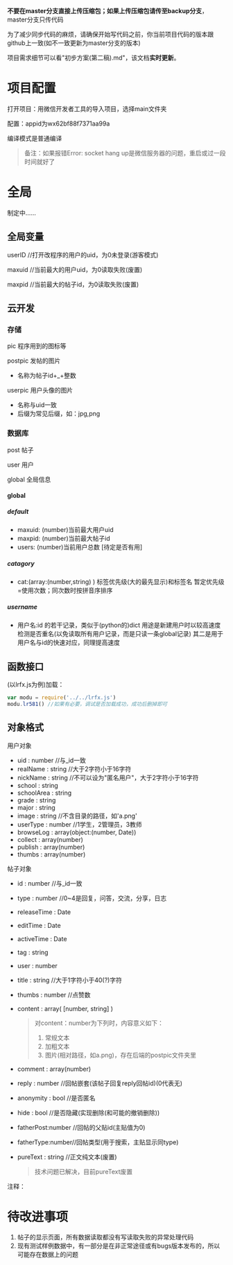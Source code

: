 **不要在master分支直接上传压缩包；如果上传压缩包请传至backup分支**，master分支只传代码

为了减少同步代码的麻烦，请确保开始写代码之前，你当前项目代码的版本跟github上一致(如不一致更新为master分支的版本)

项目需求细节可以看"初步方案(第二稿).md"，该文档**实时更新**。

# 项目配置

打开项目：用微信开发者工具的导入项目，选择main文件夹

配置：appid为wx62bf88f7371aa99a

编译模式是普通编译

> 备注：如果报错Error: socket hang up是微信服务器的问题，重启或过一段时间就好了



# 全局

制定中……

## 全局变量

userID //打开改程序的用户的uid，为0未登录(游客模式)

maxuid //当前最大的用户uid，为0读取失败(废置)

maxpid //当前最大的帖子id，为0读取失败(废置)

## 云开发

### 存储

pic 程序用到的图标等

postpic 发帖的图片

- 名称为帖子id+_+整数

userpic 用户头像的图片

- 名称与uid一致
- 后缀为常见后缀，如：jpg,png

### 数据库

post 帖子

user 用户

global 全局信息

#### global

##### default

- maxuid: (number)当前最大用户uid
- maxpid: (number)当前最大帖子id
- users: (number)当前用户总数 [待定是否有用]

##### catagory

- cat:(array:(number,string) ) 标签优先级(大的最先显示)和标签名
  暂定优先级=使用次数；同次数时按拼音序排序

##### username

- 用户名:id 的若干记录，类似于(python的)dict
  用途是新建用户时以较高速度检测是否重名(以免读取所有用户记录，而是只读一条global记录)
  其二是用于用户名与id的快速对应，同理提高速度

## 函数接口

(以lrfx.js为例)加载：

```javascript
var modu = require('../../lrfx.js')
modu.lr581() //如果有必要，调试是否加载成功，成功后删掉即可
```



## 对象格式

用户对象

- uid : number //与_id一致
- realName : string //大于2字符小于16字符
- nickName : string //不可以设为"匿名用户"，大于2字符小于16字符
- school : string
- schoolArea : string
- grade : string
- major : string
- image : string //不含目录的路径，如'a.png'
- userType : number //1学生，2管理员，3教师
- browseLog : array(object:(number, Date))
- collect : array(number)
- publish : array(number)
- thumbs : array(number)

帖子对象

- id : number //与_id一致

- type : number //0~4是回复，问答，交流，分享，日志

- releaseTime : Date

- editTime : Date

- activeTime : Date

- tag : string

- user : number

- title : string //大于1字符小于40(?)字符

- thumbs : number //点赞数

- content : array( [number, string] )

  >  对content：number为下列时，内容意义如下：
  >
  > 1. 常规文本
  > 2. 加粗文本
  > 3. 图片(相对路径，如a.png)，存在后端的postpic文件夹里

- comment : array(number)

- reply : number //回帖嵌套(该帖子回复reply回帖id)(0代表无)

- anonymity : bool //是否匿名

- hide : bool //是否隐藏(实现删除(和可能的撤销删除))

- fatherPost:number //回帖的父贴id(主贴值为0)

- fatherType:number//回帖类型(用于搜索，主贴显示同type)

- pureText : string //正文纯文本(废置)

  > 技术问题已解决，目前pureText废置

注释：

# 待改进事项

1. 帖子的显示页面，所有数据读取都没有写读取失败的异常处理代码
2. 现有测试样例数据中，有一部分是在非正常途径或有bugs版本发布的，所以可能存在数据上的问题

